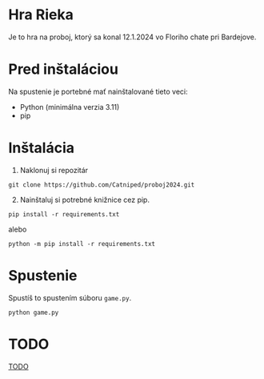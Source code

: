 # Hra Rieka
Je to hra na proboj, ktorý sa konal 12.1.2024 vo Floriho chate pri Bardejove.

# Pred inštaláciou
Na spustenie je portebné mať nainštalované tieto veci:
- Python (minimálna verzia 3.11)
- pip

# Inštalácia
1. Naklonuj si repozitár
```
git clone https://github.com/Catniped/proboj2024.git
```
2. Nainštaluj si potrebné knižnice cez pip.
```
pip install -r requirements.txt
```
  alebo
```
python -m pip install -r requirements.txt
```

# Spustenie
Spustíš to spustením súboru `game.py`.
```
python game.py
```

# TODO
[TODO](TODO.md)
